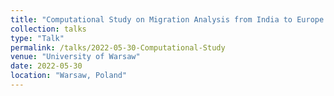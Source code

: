 ```yaml
---
title: "Computational Study on Migration Analysis from India to Europe through a transnational lens"
collection: talks
type: "Talk"
permalink: /talks/2022-05-30-Computational-Study
venue: "University of Warsaw"
date: 2022-05-30
location: "Warsaw, Poland"
---
```


